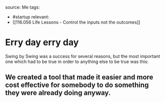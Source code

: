 source: Me
tags:
- #startup 
relevant: 
- [[116.056 Life Lessons - Control the inputs not the outcomes]]

# Erry day erry day

Swing by Swing was a success for several reasons, but the most important one which had to be true in order to anything else to be true was this:

## We created a tool that made it easier and more cost effective for somebody to do something they were already doing anyway.